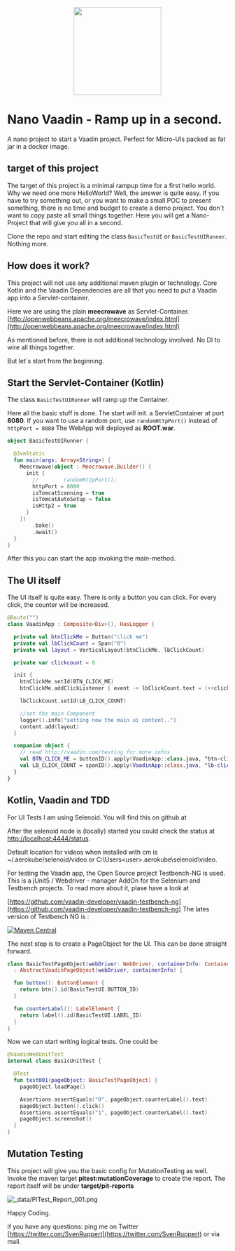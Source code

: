 
<center>
<a href="https://vaadin.com">
 <img src="https://vaadin.com/images/hero-reindeer.svg" width="200" height="200" /></a>
</center>


# Nano Vaadin - Ramp up in a second.
A nano project to start a Vaadin project. Perfect for Micro-UIs packed as fat jar in a docker image.

## target of this project
The target of this project is a minimal rampup time for a first hello world.
Why we need one more HelloWorld? Well, the answer is quite easy. 
If you have to try something out, or you want to make a small POC to present something,
there is no time and budget to create a demo project.
You don´t want to copy paste all small things together.
Here you will get a Nano-Project that will give you all in a second.

Clone the repo and start editing the class ```BasicTestUI``` or ```BasicTestUIRunner```.
Nothing more. 

## How does it work?
This project will not use any additional maven plugin or technology.
Core Kotlin and the Vaadin Dependencies are all that you need to put 
a Vaadin app into a Servlet-container.

Here we are using the plain **meecrowave** as Servlet-Container.
[http://openwebbeans.apache.org/meecrowave/index.html](http://openwebbeans.apache.org/meecrowave/index.html)


As mentioned before, there is not additional technology involved.
No DI to wire all things together. 

But let´s start from the beginning.

## Start the Servlet-Container (Kotlin)
The class ```BasicTestUIRunner``` will ramp up the Container.

Here all the basic stuff is done. The start will init. a ServletContainer at port **8080**.
If you want to use a random port, use ```randomHttpPort()``` instead of ```httpPort = 8080```
The WebApp will deployed as **ROOT.war**. 

```kotlin
object BasicTestUIRunner {

  @JvmStatic
  fun main(args: Array<String>) {
    Meecrowave(object : Meecrowave.Builder() {
      init {
        //        randomHttpPort();
        httpPort = 8080
        isTomcatScanning = true
        isTomcatAutoSetup = false
        isHttp2 = true
      }
    })
        .bake()
        .await()
  }
}
```

After this you can start the app invoking the main-method.

## The UI itself
The UI itself is quite easy. 
There is only a button you can click.
For every click, the counter will be increased.

```kotlin
@Route("")
class VaadinApp : Composite<Div>(), HasLogger {

  private val btnClickMe = Button("click me")
  private val lbClickCount = Span("0")
  private val layout = VerticalLayout(btnClickMe, lbClickCount)

  private var clickcount = 0

  init {
    btnClickMe.setId(BTN_CLICK_ME)
    btnClickMe.addClickListener { event -> lbClickCount.text = (++clickcount).toString() }

    lbClickCount.setId(LB_CLICK_COUNT)

    //set the main Component
    logger().info("setting now the main ui content..")
    content.add(layout)
  }

  companion object {
    // read http://vaadin.com/testing for more infos
    val BTN_CLICK_ME = buttonID().apply(VaadinApp::class.java, "btn-click-me")
    val LB_CLICK_COUNT = spanID().apply(VaadinApp::class.java, "lb-click-count")
  }
}
```


## Kotlin, Vaadin and TDD

For UI Tests I am using Selenoid. You will find this on github at []()

After the selenoid node is (locally) started you could check the status 
at [http://localhost:4444/status](http://localhost:4444/status).

Default location for videos when installed with cm is ~/.aerokube/selenoid/video or C:\Users\<user>\.aerokube\selenoid\video.







For testing the Vaadin app, the Open Source project Testbench-NG is used.
This is a jUnit5 / Webdriver - manager AddOn for the Selenium and Testbench projects.
To read more about it, plase have a look at 

[https://github.com/vaadin-developer/vaadin-testbench-ng](https://github.com/vaadin-developer/vaadin-testbench-ng)
The lates version of Testbench NG is : 

[![Maven Central](https://maven-badges.herokuapp.com/maven-central/org.rapidpm/rapidpm-vaadin-testbench-ng/badge.svg)](https://maven-badges.herokuapp.com/maven-central/org.rapidpm/rapidpm-vaadin-testbench-ng)
 

The next step is to create a PageObject for the UI.
This can be done straight forward.

```kotlin
class BasicTestPageObject(webDriver: WebDriver, containerInfo: ContainerInfo)
  : AbstractVaadinPageObject(webDriver, containerInfo) {

  fun button(): ButtonElement {
    return btn().id(BasicTestUI.BUTTON_ID)
  }

  fun counterLabel(): LabelElement {
    return label().id(BasicTestUI.LABEL_ID)
  }
}
```

Now we can start writing logical tests. One could be 

```kotlin
@VaadinWebUnitTest
internal class BasicUnitTest {

  @Test
  fun test001(pageObject: BasicTestPageObject) {
    pageObject.loadPage()

    Assertions.assertEquals("0", pageObject.counterLabel().text)
    pageObject.button().click()
    Assertions.assertEquals("1", pageObject.counterLabel().text)
    pageObject.screenshot()
  }
}
```

## Mutation Testing
This project will give you the basic config for MutationTesting as well.
Invoke the maven target **pitest:mutationCoverage** to create the report. 
The report itself will be under **target/pit-reports**

![_data/PiTest_Report_001.png](_data/PiTest_Report_001.png)


Happy Coding.

if you have any questions: ping me on Twitter [https://twitter.com/SvenRuppert](https://twitter.com/SvenRuppert)
or via mail.
